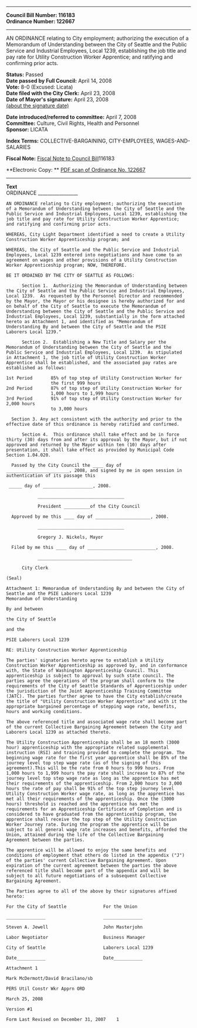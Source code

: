 * * * * *  
  
**Council Bill Number: [](#h0)[](#h2)116183**   
**Ordinance Number: 122667**  
  
* * * * *  
  
AN ORDINANCE relating to City employment; authorizing the execution of a Memorandum of Understanding between the City of Seattle and the Public Service and Industrial Employees, Local 1239, establishing the job title and pay rate for Utility Construction Worker Apprentice; and ratifying and confirming prior acts.  
  
**Status:** Passed   
**Date passed by Full Council:** April 14, 2008   
**Vote:** 8-0 (Excused: Licata)   
**Date filed with the City Clerk:** April 23, 2008   
**Date of Mayor's signature:** April 23, 2008   
[(about the signature date)](/~public/approvaldate.htm)   
  
  
**Date introduced/referred to committee:** April 7, 2008   
**Committee:** Culture, Civil Rights, Health and Personnel   
**Sponsor:** LICATA   
  
**Index Terms:** COLLECTIVE-BARGAINING, CITY-EMPLOYEES, WAGES-AND-SALARIES  
  
**Fiscal Note:** [Fiscal Note to Council Bill](http://clerk.seattle.gov/~public/fnote/116183.htm)[](#h1)[](#h3)116183  
  
**Electronic Copy: ** [PDF scan of Ordinance No. 122667](/~archives/Ordinances/Ord_122667.pdf)  
  
* * * * *  
  
**Text**  
    ORDINANCE _________________  
  
    AN ORDINANCE relating to City employment; authorizing the execution  
    of a Memorandum of Understanding between the City of Seattle and the  
    Public Service and Industrial Employees, Local 1239, establishing the  
    job title and pay rate for Utility Construction Worker Apprentice;  
    and ratifying and confirming prior acts.  
  
    WHEREAS, City Light Department identified a need to create a Utility  
    Construction Worker Apprenticeship program; and  
  
    WHEREAS, the City of Seattle and the Public Service and Industrial  
    Employees, Local 1239 entered into negotiations and have come to an  
    agreement on wages and other provisions of a Utility Construction  
    Worker Apprenticeship program; NOW, THEREFORE.  
  
    BE IT ORDAINED BY THE CITY OF SEATTLE AS FOLLOWS:  
  
          Section 1.  Authorizing the Memorandum of Understanding between  
    the City of Seattle and the Public Service and Industrial Employees,  
    Local 1239.  As requested by the Personnel Director and recommended  
    by the Mayor, the Mayor or his designee is hereby authorized for and  
    on behalf of the City of Seattle to execute the Memorandum of  
    Understanding between the City of Seattle and the Public Service and  
    Industrial Employees, Local 1239, substantially in the form attached  
    hereto as Attachment 1, and identified as "Memorandum of  
    Understanding By and between the City of Seattle and the PSIE  
    Laborers Local 1239."  
  
          Section 2.  Establishing a New Title and Salary per the  
    Memorandum of Understanding between the City of Seattle and the  
    Public Service and Industrial Employees, Local 1239.  As stipulated  
    in Attachment 1, the job title of Utility Construction Worker  
    Apprentice shall be established, and the associated pay rates are  
    established as follows:  
  
    1st Period       85% of top step of Utility Construction Worker for  
                     the first 999 hours  
    2nd Period       87% of top step of Utility Construction Worker for  
                     1,000 hours to 1,999 hours  
    3rd Period       91% of top step of Utility Construction Worker for 2,000 hours  
                     to 3,000 hours  
  
      Section 3. Any act consistent with the authority and prior to the  
    effective date of this ordinance is hereby ratified and confirmed.  
  
          Section 4.  This ordinance shall take effect and be in force  
    thirty (30) days from and after its approval by the Mayor, but if not  
    approved and returned by the Mayor within ten (10) days after  
    presentation, it shall take effect as provided by Municipal Code  
    Section 1.04.020.  
  
      Passed by the City Council the ____ day of  
    ________________________, 2008, and signed by me in open session in  
    authentication of its passage this  
  
     _____ day of ___________________, 2008.  
  
                _________________________________  
  
                President __________of the City Council  
  
      Approved by me this ____ day of _____________________, 2008.  
  
                _________________________________  
  
                Gregory J. Nickels, Mayor  
  
      Filed by me this ____ day of __________________________, 2008.  
  
                ____________________________________  
  
          City Clerk  
  
    (Seal)  
  
    Attachment 1: Memorandum of Understanding By and between the City of  
    Seattle and the PSIE Laborers Local 1239  
    Memorandum of Understanding  
  
    By and between  
  
    the City of Seattle  
  
    and the  
  
    PSIE Laborers Local 1239  
  
    RE: Utility Construction Worker Apprenticeship  
  
    The parties' signatories hereto agree to establish a Utility  
    Construction Worker Apprenticeship as approved by, and in conformance  
    with, the State of Washington Apprenticeship Council. This  
    apprenticeship is subject to approval by such state council. The  
    parties agree the operations of the program shall conform to the  
    requirements of the City of Seattle Standards of Apprenticeship under  
    the jurisdiction of the Joint Apprenticeship Training Committee  
    (JATC). The parties further agree to have the City establish/create  
    the title of "Utility Construction Worker Apprentice" and with it the  
    appropriate bargained percentage of stepping wage rate, benefits,  
    hours and working conditions.  
  
    The above referenced title and associated wage rate shall become part  
    of the current Collective Bargaining Agreement between the City and  
    Laborers Local 1239 as attached thereto.  
  
    The Utility Construction Apprenticeship shall be an 18 month (3000  
    hour) apprenticeship with the appropriate related supplemental  
    instruction (RSI) and training provided to complete the program. The  
    beginning wage rate for the first year apprentice shall be 85% of the  
    journey level top step wage rate (as of the signing of this  
    agreement).This will be the rate from 0 hours to 999 hours. From  
    1,000 hours to 1,999 hours the pay rate shall increase to 87% of the  
    journey level top step wage rate as long as the apprentice has met  
    their requirements of the apprenticeship. From 2,000 hours to 3,000  
    hours the rate of pay shall be 91% of the top step journey level  
    Utility Construction Worker wage rate, as long as the apprentice has  
    met all their requirements of the apprenticeship. Once the (3000  
    hours) threshold is reached and the apprentice has met the  
    requirements for an Apprenticeship Certificate of Completion and is  
    considered to have graduated from the apprenticeship program, the  
    apprentice shall receive the top step of the Utility Construction  
    Worker Journey rate. During the program the apprentice will be  
    subject to all general wage rate increases and benefits, afforded the  
    Union, attained during the life of the Collective Bargaining  
    Agreement between the parties.  
  
    The apprentice will be allowed to enjoy the same benefits and  
    conditions of employment that others do listed in the appendix ("J")  
    of the parties' current Collective Bargaining Agreement. Upon  
    expiration of the current agreement between the parties the above  
    referenced title shall become part of the appendix and will be  
    subject to all future negotiations of a subsequent Collective  
    Bargaining Agreement.  
  
    The Parties agree to all of the above by their signatures affixed  
    hereto:  
  
    For the City of Seattle              For the Union  
  
    _______________                      _______________  
  
    Steven A. Jewell                     John Masterjohn  
  
    Labor Negotiator                     Business Manager  
  
    City of Seattle                      Laborers Local 1239  
  
    Date___________                      Date___________  
  
    Attachment 1  
  
    Mark McDermott/David Bracilano/sb  
  
    PERS Util Constr Wkr Apprn ORD  
  
    March 25, 2008  
  
    Version #1  
  
    Form Last Revised on December 31, 2007    1  
